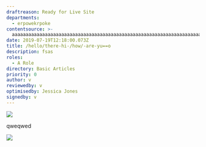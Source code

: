 ```yaml
---
draftreason: Ready for Live Site
departments:
  - erpowekrpoke
contentsource: >-
  aaaaaaaaaaaaaaaaaaaaaaaaaaaaaaaaaaaaaaaaaaaaaaaaaaaaaaaaaaaaaaaaaaaaaaaaaaaaaaaaaaaaaaaaaaaaaaaaaaaaaaaaaaaaaaaaaaaaaaaaaaaaaaaaaaaaaaaaaaaaaaaaaaaaaaaaaaaaaaaa
date: 2019-07-19T12:18:00.073Z
title: /hello/there-hi-/how/-are-yu==o
description: fsas
roles:
  - A Role
directory: Basic Articles
priority: 0
author: v
reviewedby: v
optimisedby: Jessica Jones
signedby: v
---
```

![](assets/tulips.jpg)

qweqwed

![](/assets/city.jpg)

